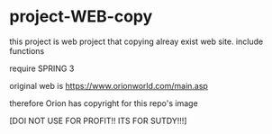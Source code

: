 # project-WEB-copy
this project is web project that copying alreay exist web site. include functions

require SPRING 3

original web is https://www.orionworld.com/main.asp 

therefore Orion has copyright for this repo's image

[DOI NOT USE FOR PROFIT!! ITS FOR SUTDY!!!]
